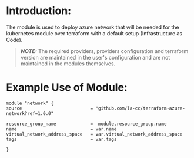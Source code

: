 # Introduction:

The module is used to deploy azure network that will be needed for the kubernetes module over terraform with a default setup (Infrastructure as Code).

> **_NOTE:_** The required providers, providers configuration and terraform version are maintained in the user's configuration and are not maintained in the modules themselves.

# Example Use of Module:

    module "network" {
    source                          = "github.com/la-cc/terraform-azure-network?ref=1.0.0"

    resource_group_name             =  module.resource_group.name
    name                            = var.name
    virtual_network_address_space   = var.virtual_network_address_space
    tags                            = var.tags

    }
